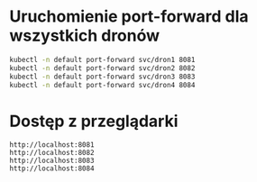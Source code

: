 # Uruchomienie port-forward dla wszystkich dronów
```bash
kubectl -n default port-forward svc/dron1 8081
kubectl -n default port-forward svc/dron2 8082
kubectl -n default port-forward svc/dron3 8083
kubectl -n default port-forward svc/dron4 8084
```
# Dostęp z przeglądarki
    http://localhost:8081
    http://localhost:8082
    http://localhost:8083
    http://localhost:8084
